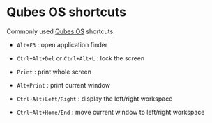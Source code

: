 # Qubes OS shortcuts

Commonly used [Qubes OS](https://www.qubes-os.org/) shortcuts:

* `Alt+F3` : open application finder

* `Ctrl+Alt+Del` or `Ctrl+Alt+L` : lock the screen

* `Print` : print whole screen

* `Alt+Print` : print current window

* `Ctrl+Alt+Left/Right` : display the left/right workspace

* `Ctrl+Alt+Home/End` : move current window to left/right workspace
